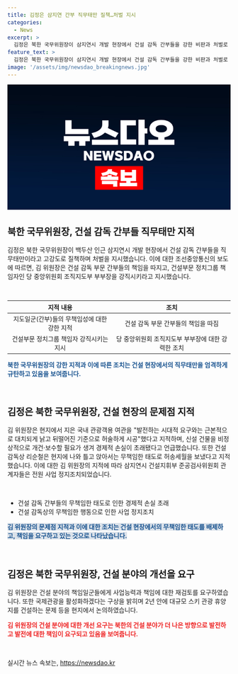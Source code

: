 ```yaml
---
title: 김정은 삼지연 간부 직무태만 질책…처벌 지시
categories:
  - News
excerpt: >
  김정은 북한 국무위원장이 삼지연시 개발 현장에서 건설 감독 간부들을 강한 비판과 처벌로 직무태만을 규탄하며 조치를 내리는 등 강력한 대응을 보였다. 김 위원장은 관광객용 여관 시설과 건설 감독 부문에 대한 무책임한 행위를 비판하고, 책임자들에 대한 강력한 조치를 지시했다. 또한 건설 분야의 책임자들의 업무 능력과 정치 그룹의 책임자들도 재검토될 것으로 알려졌다. 현지에서 국제관광을 활성화하겠다는 계획과 대규모 스키 관광 휴양지 건설 등에 대한 논의도 이뤄졌다.
feature_text: >
  김정은 북한 국무위원장이 삼지연시 개발 현장에서 건설 감독 간부들을 강한 비판과 처벌로 직무태만을 규탄하며 조치를 내리는 등 강력한 대응을 보였다. 김 위원장은 관광객용 여관 시설과 건설 감독 부문에 대한 무책임한 행위를 비판하고, 책임자들에 대한 강력한 조치를 지시했다. 또한 건설 분야의 책임자들의 업무 능력과 정치 그룹의 책임자들도 재검토될 것으로 알려졌다. 현지에서 국제관광을 활성화하겠다는 계획과 대규모 스키 관광 휴양지 건설 등에 대한 논의도 이뤄졌다.
image: '/assets/img/newsdao_breakingnews.jpg'
---
```


<p><img src="/assets/img/newsdao_breakingnews.jpg" alt="bookingtag 속보" /></p>

<h2 data-ke-size="size26">북한 국무위원장, 건설 감독 간부들 직무태만 지적</h2>

<p>김정은 북한 국무위원장이 백두산 인근 삼지연시 개발 현장에서 건설 감독 간부들을 직무태만이라고 고강도로 질책하며 처벌을 지시했습니다. 이에 대한 조선중앙통신의 보도에 따르면, 김 위원장은 건설 감독 부문 간부들의 책임을 따지고, 건설부문 정치그룹 책임자인 당 중앙위원회 조직지도부 부부장을 강직시키라고 지시했습니다.</p>

<p data-ke-size="size16">&nbsp;</p>

<table>
    <thead>
        <tr>
            <th style="text-align: center;">지적 내용</th>
            <th style="text-align: center;">조치</th>
        </tr>
    </thead>
    <tbody>
        <tr>
            <td style="text-align: center;">지도일군(간부)들의 무책임성에 대한 강한 지적</td>
            <td style="text-align: center;">건설 감독 부문 간부들의 책임을 따짐</td>
        </tr>
        <tr>
            <td style="text-align: center;">건설부문 정치그룹 책임자 강직시키는 지시</td>
            <td style="text-align: center;">당 중앙위원회 조직지도부 부부장에 대한 강력한 조치</td>
        </tr>
    </tbody>
</table>

<p><b><span style="color: #1a5490;">북한 국무위원장의 강한 지적과 이에 따른 조치는 건설 현장에서의 직무태만을 엄격하게 규탄하고 있음을 보여줍니다.</span></b></p>

<p data-ke-size="size16">&nbsp;</p>

<h2 data-ke-size="size26">김정은 북한 국무위원장, 건설 현장의 문제점 지적</h2>

<p>김 위원장은 현지에서 지은 국내 관광객용 여관을 "발전하는 시대적 요구와는 근본적으로 대치되게 낡고 뒤떨어진 기준으로 허술하게 시공"했다고 지적하며, 신설 건물을 비정상적으로 개건·보수할 필요가 생겨 경제적 손실이 초래됐다고 언급했습니다. 또한 건설 감독상 리순철은 현지에 나와 틀고 앉아서는 무책임한 태도로 허송세월을 보냈다고 지적했습니다. 이에 대한 김 위원장의 지적에 따라 삼지연시 건설지휘부 준공검사위원회 관계자들은 전원 사업 정지조치되었습니다.</p>

<p data-ke-size="size16">&nbsp;</p>

<ul>
    <li>건설 감독 간부들의 무책임한 태도로 인한 경제적 손실 초래</li>
    <li>건설 감독상의 무책임한 행동으로 인한 사업 정지조치</li>
</ul>

<p><b><span style="background-color: #21538527; color: #1a5490;">김 위원장의 문제점 지적과 이에 대한 조치는 건설 현장에서의 무책임한 태도를 배제하고, 책임을 요구하고 있는 것으로 나타났습니다.</span></b></p>

<p data-ke-size="size16">&nbsp;</p>

<h2 data-ke-size="size26">김정은 북한 국무위원장, 건설 분야의 개선을 요구</h2>

<p>김 위원장은 건설 분야의 책임일군들에게 사업능력과 책임에 대한 재검토를 요구하였습니다. 또한 국제관광을 활성화하겠다는 구상을 밝히며 2년 안에 대규모 스키 관광 휴양지를 건설하는 문제 등을 현지에서 논의하였습니다.</p>

<p><b><span style="color: #ee2323;">김 위원장의 건설 분야에 대한 개선 요구는 북한의 건설 분야가 더 나은 방향으로 발전하고 발전에 대한 책임이 요구되고 있음을 보여줍니다.</span></b></p>

<p data-ke-size="size16">&nbsp;</p>
실시간 뉴스 속보는, <a href="https://newsdao.kr" rel="dofollow">https://newsdao.kr</a>


